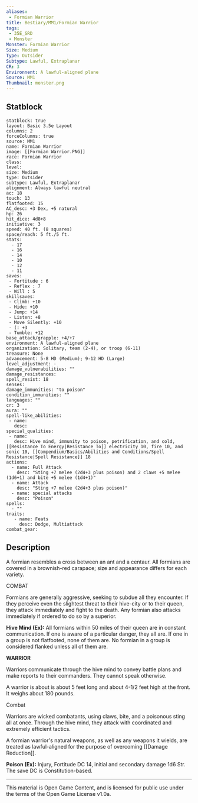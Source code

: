 ```yaml
---
aliases:
 - Formian Warrior
title: Bestiary/MM1/Formian Warrior
tags: 
 - 35E_SRD
 - Monster
Monster: Formian Warrior
Size: Medium
Type: Outsider
Subtype: Lawful, Extraplanar
CR: 3
Environnent: A lawful-aligned plane
Source: MM1
Thumbnail: monster.png
---
```


## Statblock

```statblock
statblock: true
layout: Basic 3.5e Layout
columns: 2
forceColumns: true
source: MM1 
name: Formian Warrior
image: [[Formian Warrior.PNG]]
race: Formian Warrior
class: 
level: 
size: Medium
type: Outsider
subtype: Lawful, Extraplanar
alignment: Always lawful neutral
ac: 18
touch: 13
flatfooted: 15
AC_desc: +3 Dex, +5 natural
hp: 26
hit_dice: 4d8+8
initiative: 3
speed: 40 ft. (8 squares)
space/reach: 5 ft./5 ft.
stats:
  - 17
  - 16
  - 14
  - 10
  - 12
  - 11
saves:
 - Fortitude : 6
 - Reflex : 7
 - Will : 5
skillsaves:
 - Climb: +10
 - Hide: +10
 - Jump: +14
 - Listen: +8
 - Move Silently: +10
 - (: +3
 - Tumble: +12
base_attack/grapple: +4/+7
environment: A lawful-aligned plane
organization: Solitary, team (2-4), or troop (6-11)
treasure: None
advancement: 5-8 HD (Medium); 9-12 HD (Large)
level_adjustment: -
damage_vulnerabilities: ""
damage_resistances: 
spell_resist: 18
senses: 
damage_immunities: "to poison"
condition_immunities: ""
languages: ""
cr: 3
aura: ""
spell-like_abilities:
 - name: 
   desc: 
special_qualities:
 - name:
   desc: Hive mind, immunity to poison, petrification, and cold, [[Resistance To Energy|Resistance To]] electricity 10, fire 10, and sonic 10, [[Compendium/Basics/Abilities and Conditions/Spell Resistance|Spell Resistance]] 18
actions:
  - name: Full Attack
    desc: "Sting +7 melee (2d4+3 plus poison) and 2 claws +5 melee (1d6+1) and bite +5 melee (1d4+1)"
  - name: Attack
    desc: "Sting +7 melee (2d4+3 plus poison)"
  - name: special attacks
    desc: "Poison"
spells:
  - ""
traits:
   - name: Feats
     desc: Dodge, Multiattack
combat_gear:  
```

## Description



A formian resembles a cross between an ant and a centaur. All formians are covered in a brownish-red carapace; size and appearance differs for each variety.

COMBAT

Formians are generally aggressive, seeking to subdue all they encounter. If they perceive even the slightest threat to their hive-city or to their queen, they attack immediately and fight to the death. Any formian also attacks immediately if ordered to do so by a superior.


**Hive Mind (Ex):** All formians within 50 miles of their queen are in constant communication. If one is aware of a particular danger, they all are. If one in a group is not flatfooted, none of them are. No formian in a group is considered flanked unless all of them are.


**WARRIOR**


Warriors communicate through the hive mind to convey battle plans and make reports to their commanders. They cannot speak otherwise.

A warrior is about is about 5 feet long and about 4-1/2 feet high at the front. It weighs about 180 pounds.

Combat

Warriors are wicked combatants, using claws, bite, and a poisonous sting all at once. Through the hive mind, they attack with coordinated and extremely efficient tactics.

A formian warrior's natural weapons, as well as any weapons it wields, are treated as lawful-aligned for the purpose of overcoming [[Damage Reduction]].


**Poison (Ex):** Injury, Fortitude DC 14, initial and secondary damage 1d6 Str. The save DC is Constitution-based.

---

This material is Open Game Content, and is licensed for public use under the terms of the Open Game License v1.0a.
